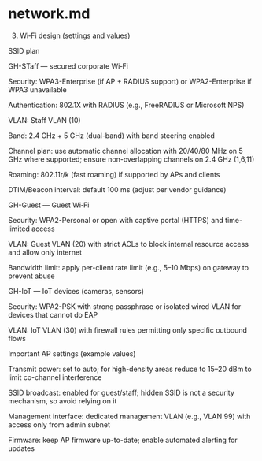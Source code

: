 # network.md
3) Wi‑Fi design (settings and values)

SSID plan

GH-STaff — secured corporate Wi‑Fi

Security: WPA3-Enterprise (if AP + RADIUS support) or WPA2-Enterprise if WPA3 unavailable

Authentication: 802.1X with RADIUS (e.g., FreeRADIUS or Microsoft NPS)

VLAN: Staff VLAN (10)

Band: 2.4 GHz + 5 GHz (dual-band) with band steering enabled

Channel plan: use automatic channel allocation with 20/40/80 MHz on 5 GHz where supported; ensure non-overlapping channels on 2.4 GHz (1,6,11)

Roaming: 802.11r/k (fast roaming) if supported by APs and clients

DTIM/Beacon interval: default 100 ms (adjust per vendor guidance)

GH-Guest — Guest Wi‑Fi

Security: WPA2-Personal or open with captive portal (HTTPS) and time-limited access

VLAN: Guest VLAN (20) with strict ACLs to block internal resource access and allow only internet

Bandwidth limit: apply per-client rate limit (e.g., 5–10 Mbps) on gateway to prevent abuse

GH-IoT — IoT devices (cameras, sensors)

Security: WPA2-PSK with strong passphrase or isolated wired VLAN for devices that cannot do EAP

VLAN: IoT VLAN (30) with firewall rules permitting only specific outbound flows

Important AP settings (example values)

Transmit power: set to auto; for high-density areas reduce to 15–20 dBm to limit co-channel interference

SSID broadcast: enabled for guest/staff; hidden SSID is not a security mechanism, so avoid relying on it

Management interface: dedicated management VLAN (e.g., VLAN 99) with access only from admin subnet

Firmware: keep AP firmware up-to-date; enable automated alerting for updates
